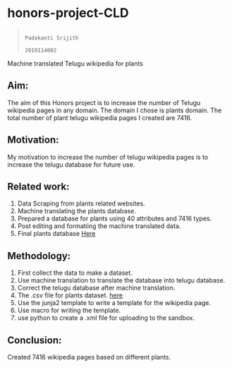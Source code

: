 # honors-project-CLD
>                                                                                                                Padakanti Srijith
>                                                                                                                2019114002
Machine translated Telugu wikipedia for plants
## Aim: 
The aim of this Honors project is to increase the number of Telugu wikipedia pages in any domain. The domain I chose is plants domain.
The total number of plant telugu wikipedia pages I created are 7416.

## Motivation:
My motivation to increase the number of telugu wikipedia pages is to increase the telugu database for future use.

## Related work:
1) Data Scraping from plants related websites.
2) Machine translating the plants database.
3) Prepared a database for plants using 40 attributes and 7416 types.
4) Post editing and formatiing the machine translated data.
5) Final plants database [Here](https://docs.google.com/spreadsheets/d/1lbGH9-2tr1NSMClUi_FNch0qDr9RmBPmwqZAEQ0M4oI/edit#gid=0)

## Methodology:
1) First collect the data to make a dataset.
2) Use machine translation to translate the database into telugu database.
3) Correct the telugu database after machine translation.
4) The .csv file for plants dataset. [here](https://docs.google.com/spreadsheets/d/1DUPudD23SuMjWWg8wX-OJzOoxEp-zePhNu3TuvISing/edit#gid=1216063786)
5) Use the junja2 template to write a template for the wikipedia page.
6) Use macro for writing the template.
7) use python to create a .xml file for uploading to the sandbox.

## Conclusion:
Created 7416 wikipedia pages based on different plants.
